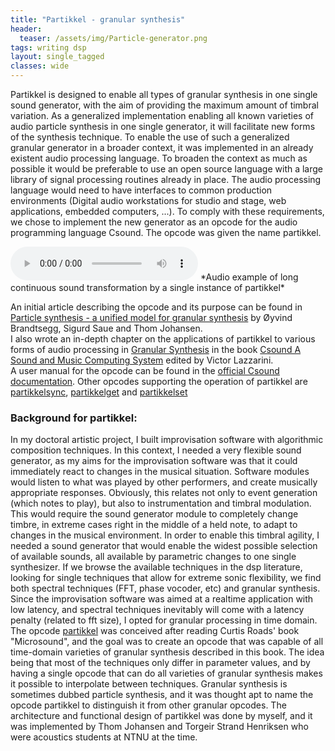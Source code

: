 ```yaml
---
title: "Partikkel - granular synthesis"
header:
  teaser: /assets/img/Particle-generator.png
tags: writing dsp
layout: single_tagged
classes: wide
---
```


Partikkel is designed to enable all types of granular synthesis in one single sound generator, with the aim of providing the maximum amount of timbral variation. As a generalized implementation enabling all known varieties of audio particle synthesis in one single generator, it will facilitate new forms of the synthesis technique. To enable the use of such a generalized granular generator in a broader context, it was implemented in an already existent audio processing language. To broaden the context as much as possible it would be preferable to use an open source language with a large library of signal processing routines already in place. The audio processing language would need to have interfaces to common production environments (Digital audio workstations for studio and stage, web applications, embedded computers, ...). To comply with these requirements, we chose to implement the new generator as an opcode for the audio programming language Csound. The opcode was given the name partikkel.  


<audio controls="controls">
  <source type="audio/mp3" src="{{ site.baseurl }}/assets/sound/partikkel_morf.mp3"></source>
  <p>Your browser does not support the audio element.</p>
</audio>
*Audio example of long continuous sound transformation by a single instance of partikkel*

An initial article describing the opcode and its purpose can be found in [Particle synthesis - a unified model for granular synthesis](http://lac.linuxaudio.org/2011/papers/39.pdf) by &Oslash;yvind Brandtsegg, Sigurd Saue and Thom Johansen.  
I also wrote an in-depth chapter on the applications of partikkel to various forms of audio processing in [Granular Synthesis](https://link.springer.com/chapter/10.1007/978-3-319-45370-5_15) in the book [Csound A Sound and Music Computing System](https://link.springer.com/book/10.1007/978-3-319-45370-5) edited by Victor Lazzarini.   
A user manual for the opcode can be found in the [official Csound documentation](https://csound.com/docs/manual/partikkel.html). Other opcodes supporting the operation of partikkel are [partikkelsync](https://csound.com/docs/manual/partikkelsync.html), [partikkelget](https://csound.com/docs/manual/partikkelget.html) and [partikkelset](https://csound.com/docs/manual/partikkelset.html)
 
### Background for partikkel:  
In my doctoral artistic project, I built improvisation software with algorithmic composition techniques. In this context, I needed a very flexible sound generator, as my aims for the improvisation software was that it could immediately react to changes in the musical situation. Software modules would listen to what was played by other performers, and create musically appropriate responses. Obviously, this relates not only to event generation (which notes to play), but also to instrumentation and timbral modulation. This would require the sound generator module to completely change timbre, in extreme cases right in the middle of a held note, to adapt to changes in the musical environment. In order to enable this timbral agility, I needed a sound generator that would enable the widest possible selection of available sounds, all available by parametric changes to one single synthesizer. If we browse the available techniques in the dsp literature, looking for single techniques that allow for extreme sonic flexibility, we find both spectral techniques (FFT, phase vocoder, etc) and granular synthesis. Since the improvisation software was aimed at a realtime application with low latency, and spectral techniques inevitably will come with a latency penalty (related to fft size), I opted for granular processing in time domain. The opcode [partikkel](https://csound.com/docs/manual/partikkel.html) was conceived after reading Curtis Roads' book "Microsound", and the goal was to create an opcode that was capable of all time-domain varieties of granular synthesis described in this book. The idea being that most of the techniques only differ in parameter values, and by having a single opcode that can do all varieties of granular synthesis makes it possible to interpolate between techniques. Granular synthesis is sometimes dubbed particle synthesis, and it was thought apt to name the opcode partikkel to distinguish it from other granular opcodes. The architecture and functional design of partikkel was done by myself, and it was implemented by Thom Johansen and Torgeir Strand Henriksen who were acoustics students at NTNU at the time.

